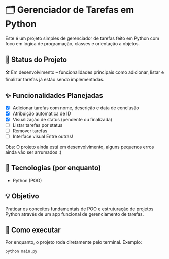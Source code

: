 # 🗂️ Gerenciador de Tarefas em Python

Este é um projeto simples de gerenciador de tarefas feito em Python com foco em lógica de programação, classes e orientação a objetos.

## 🚧 Status do Projeto

🛠️ Em desenvolvimento – funcionalidades principais como adicionar, listar e finalizar tarefas já estão sendo implementadas.

## ✨ Funcionalidades Planejadas

- [x] Adicionar tarefas com nome, descrição e data de conclusão
- [x] Atribuição automática de ID
- [x] Visualização de status (pendente ou finalizada)
- [ ] Listar tarefas por status
- [ ] Remover tarefas
- [ ] Interface visual
Entre outras!

Obs: O projeto ainda está em desenvolvimento, alguns pequenos erros ainda vão ser arrumados :)

## 📌 Tecnologias (por enquanto)

- Python (POO)

## 💡 Objetivo

Praticar os conceitos fundamentais de POO e estruturação de projetos Python através de um app funcional de gerenciamento de tarefas.

## 🚀 Como executar

Por enquanto, o projeto roda diretamente pelo terminal. Exemplo:

```bash
python main.py
